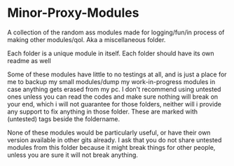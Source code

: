 # Minor-Proxy-Modules
A collection of the random ass modules made for logging/fun/in process of making other modules/qol. Aka a miscellaneous folder.

Each folder is a unique module in itself. Each folder should have its own readme as well

Some of these modules have little to no testings at all, and is just a place for me to backup my small modules/dump my work-in-progress modules in case anything gets erased from my pc. I don't recommend using untested ones unless you can read the codes and make sure nothing will break on your end, which i will not guarantee for those folders, neither will i provide any support to fix anything in those folder. These are marked with (untested) tags beside the foldername.

None of these modules would be particularly useful, or have their own version available in other gits already. I ask that you do not share untested modules from this folder because it might break things for other people, unless you are sure it will not break anything.
